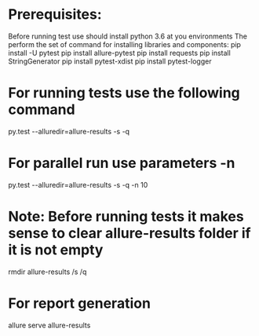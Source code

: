 # Prerequisites:
Before running test use should install python 3.6 at you environments
The perform the set of command for installing libraries and components:
pip install -U pytest
pip install allure-pytest
pip install requests
pip install StringGenerator
pip install pytest-xdist
pip install pytest-logger

# For running tests use the following command
py.test --alluredir=allure-results -s -q

# For parallel run use parameters -n
py.test --alluredir=allure-results -s -q -n 10

# Note: Before running tests it makes sense to clear allure-results folder if it is not empty
rmdir allure-results /s /q

# For report generation
allure serve allure-results

